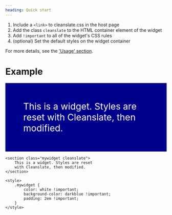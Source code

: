 ```yaml
---
heading: Quick start
---
```


1. Include a `<link>` to cleanslate.css in the host page
2. Add the class `cleanslate` to the HTML container element of the widget
3. Add `!important` to all of the widget's CSS rules
4. (optional) Set the default styles on the widget container

For more details, see the ['Usage' section](/usage/).


# Example

<div class="page">

<section class="mywidget cleanslate">
    This is a widget. Styles are reset
    with Cleanslate, then modified.
</section>

<style>
    .page {
        font-size: 2em;
    }
    .mywidget {
        color: white !important;
        background-color: darkblue !important;
        padding: 2em !important;
    }
</style>
</div>

    <section class="mywidget cleanslate">
        This is a widget. Styles are reset
        with Cleanslate, then modified.
    </section>

    <style>
        .mywidget {
            color: white !important;
            background-color: darkblue !important;
            padding: 2em !important;
        }
    </style>
